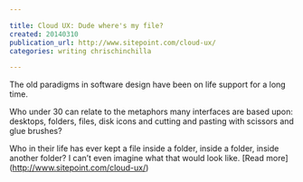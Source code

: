 ```yaml
---

title: Cloud UX: Dude where's my file?
created: 20140310
publication_url: http://www.sitepoint.com/cloud-ux/
categories: writing chrischinchilla

---
```

The old paradigms in software design have been on life support for a long time.

Who under 30 can relate to the metaphors many interfaces are based upon: desktops, folders, files, disk icons and cutting and pasting with scissors and glue brushes?

Who in their life has ever kept a file inside a folder, inside a folder, inside another folder? I can’t even imagine what that would look like.
[Read more] (http://www.sitepoint.com/cloud-ux/)
